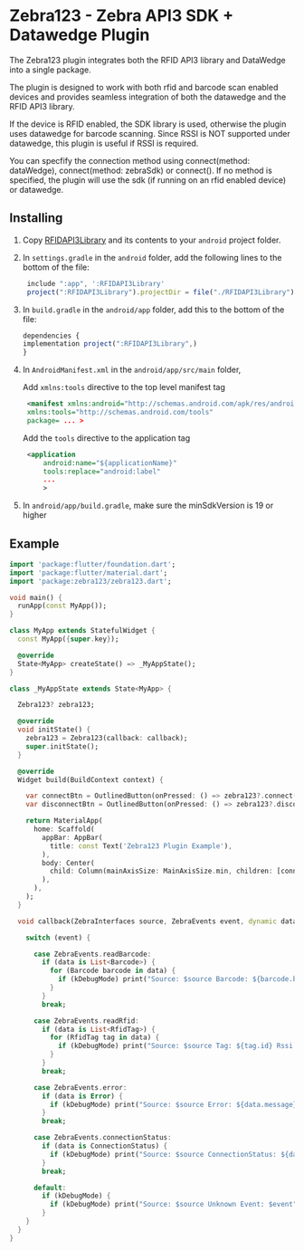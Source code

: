 # Zebra123 - Zebra API3 SDK + Datawedge Plugin

The Zebra123 plugin integrates both the RFID API3 library and DataWedge into a single package. 

The plugin is designed to work with both rfid and barcode scan enabled devices and provides seamless integration of both the datawedge and the RFID API3 library.

If the device is RFID enabled, the SDK library is used, otherwise the plugin uses datawedge for barcode scanning. Since RSSI is NOT supported under datawedge, this plugin is useful if RSSI is required.

You can specfify the connection method using connect(method: dataWedge), connect(method: zebraSdk) or connect(). If no method is specified, the plugin will use the sdk (if running on an rfid enabled device) or datawedge.

## Installing
1. Copy [RFIDAPI3Library](https://github.com/AppDaddy-Software-Solutions-Inc/Flutter-Markup-Language/tree/main/example/android/RFIDAPI3Library) and its contents to your `android` project folder.

2. In `settings.gradle` in the `android` folder, add the following lines to the bottom of the file:

   ```javascript
    include ":app", ':RFIDAPI3Library'
    project(":RFIDAPI3Library").projectDir = file("./RFIDAPI3Library")
   ```

3. In `build.gradle` in the `android/app` folder, add this to the bottom of the file:

    ```javascript
    dependencies {
    implementation project(":RFIDAPI3Library",)
    }   
    ```

4. In `AndroidManifest.xml` in the `android/app/src/main` folder,

   Add `xmlns:tools` directive to the top level manifest tag
   ```xml
    <manifest xmlns:android="http://schemas.android.com/apk/res/android"
    xmlns:tools="http://schemas.android.com/tools"
    package= ... >
    ```

   Add the `tools` directive to the application tag
   ```xml
    <application
        android:name="${applicationName}"
        tools:replace="android:label"
        ...
        >
    ```

7. In `android/app/build.gradle`, make sure the minSdkVersion is 19 or higher


## Example

```dart
import 'package:flutter/foundation.dart';
import 'package:flutter/material.dart';
import 'package:zebra123/zebra123.dart';

void main() {
  runApp(const MyApp());
}

class MyApp extends StatefulWidget {
  const MyApp({super.key});

  @override
  State<MyApp> createState() => _MyAppState();
}

class _MyAppState extends State<MyApp> {

  Zebra123? zebra123;

  @override
  void initState() {
    zebra123 = Zebra123(callback: callback);
    super.initState();
  }

  @override
  Widget build(BuildContext context) {

    var connectBtn = OutlinedButton(onPressed: () => zebra123?.connect(), child: const Text("Connect"));
    var disconnectBtn = OutlinedButton(onPressed: () => zebra123?.disconnect(), child: const Text("Disconnect"));

    return MaterialApp(
      home: Scaffold(
        appBar: AppBar(
          title: const Text('Zebra123 Plugin Example'),
        ),
        body: Center(
          child: Column(mainAxisSize: MainAxisSize.min, children: [connectBtn, disconnectBtn]),
        ),
      ),
    );
  }

  void callback(ZebraInterfaces source, ZebraEvents event, dynamic data) {

    switch (event) {

      case ZebraEvents.readBarcode:
        if (data is List<Barcode>) {
          for (Barcode barcode in data) {
            if (kDebugMode) print("Source: $source Barcode: ${barcode.barcode} Format: ${barcode.format} Date: ${barcode.seen}");
          }
        }
        break;

      case ZebraEvents.readRfid:
        if (data is List<RfidTag>) {
          for (RfidTag tag in data) {
            if (kDebugMode) print("Source: $source Tag: ${tag.id} Rssi: ${tag.rssi}");
          }
        }
        break;

      case ZebraEvents.error:
        if (data is Error) {
          if (kDebugMode) print("Source: $source Error: ${data.message}");
        }
        break;

      case ZebraEvents.connectionStatus:
        if (data is ConnectionStatus) {
          if (kDebugMode) print("Source: $source ConnectionStatus: ${data.status}");
        }
        break;

      default:
        if (kDebugMode) {
          if (kDebugMode) print("Source: $source Unknown Event: $event");
        }
    }
  }
}
```
